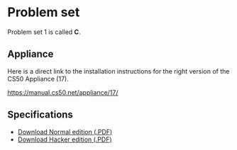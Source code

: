 # Problem set

Problem set 1 is called **C**.

## Appliance

Here is a direct link to the installation instructions for the right version of the CS50 Appliance (17).

<https://manual.cs50.net/appliance/17/>

## Specifications

* [Download Normal edition (.PDF)](pset1.pdf)
* [Download Hacker edition (.PDF)](hacker1.pdf)
